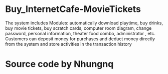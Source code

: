 # Buy_InternetCafe-MovieTickets
The system includes Modules: automatically download playtime, buy drinks, buy movie tickets, buy scratch cards, computer room diagram, change password, personal information, theater food combo, administrator , etc. Customers can deposit money for purchases and deduct money directly from the system and store activities in the transaction history

# Source code by Nhungnq
